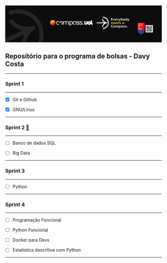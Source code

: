 [![Imagem da Compass](Compass.jpg)](https://www.linkedin.com/in/davy-carlos-costa-34510b214/)

## Repositório para o programa de bolsas - Davy Costa
<hr>  
  
  
### Sprint 1
<hr>  

* [x] Git e Github  
* [x] GNU/Linux
  
  
<hr>
  
  
### Sprint 2 [:open_file_folder:](Compass.uol\Sprint2)
<hr>  

* [ ] Banco de dados SQL
* [ ] Big Data
  
  
<hr>
  
  
### Sprint 3
<hr>  

* [ ] Python   
  
  
<hr>
  
  
### Sprint 4
<hr>  

* [ ] Programação Funcional  
* [ ] Python Funcional 
* [ ] Docker para Devs
* [ ] Estatística descritiva com Python
  
  
<hr>
